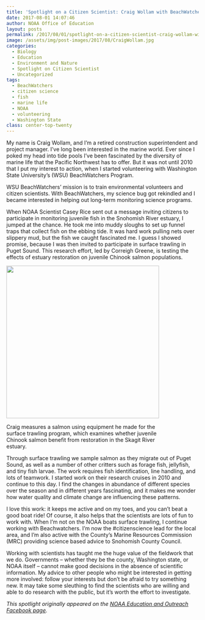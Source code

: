 ```yaml
---
title: 'Spotlight on a Citizen Scientist: Craig Wollam with BeachWatchers'
date: 2017-08-01 14:07:46
author: NOAA Office of Education
layout: posts
permalink: /2017/08/01/spotlight-on-a-citizen-scientist-craig-wollam-with-beachwatchers/
image: /assets/img/post-images/2017/08/CraigWollam.jpg
categories:
  - Biology
  - Education
  - Environment and Nature
  - Spotlight on Citizen Scientist
  - Uncategorized
tags:
  - BeachWatchers
  - citizen science
  - fish
  - marine life
  - NOAA
  - volunteering
  - Washington State
class: center-top-twenty
---
```


My name is Craig Wollam, and I’m a retired construction superintendent and project manager. I’ve long been interested in the marine world. Ever since I poked my head into tide pools I’ve been fascinated by the diversity of marine life that the Pacific Northwest has to offer. But it was not until 2010 that I put my interest to action, when I started volunteering with Washington State University’s (WSU) BeachWatchers Program.

WSU BeachWatchers’ mission is to train environmental volunteers and citizen scientists. With BeachWatchers, my science bug got rekindled and I became interested in helping out long-term monitoring science programs.

When NOAA Scientist Casey Rice sent out a message inviting citizens to participate in monitoring juvenile fish in the Snohomish River estuary, I jumped at the chance. He took me into muddy sloughs to set up funnel traps that collect fish on the ebbing tide. It was hard work pulling nets over slippery mud, but the fish we caught fascinated me. I guess I showed promise, because I was then invited to participate in surface trawling in Puget Sound. This research effort, led by Correigh Greene, is testing the effects of estuary restoration on juvenile Chinook salmon populations.

<div class="image-in-post-body" style="width: 410px">
  <img src="{{ site.baseurl }}/assets/img/post-images/2017/08/salmon.jpg" alt="" width="400"/>
  
  <p class="image-caption">
    Craig measures a salmon using equipment he made for the surface trawling program, which examines whether juvenile Chinook salmon benefit from restoration in the Skagit River estuary.
  </p>
</div>

Through surface trawling we sample salmon as they migrate out of Puget Sound, as well as a number of other critters such as forage fish, jellyfish, and tiny fish larvae. The work requires fish identification, line handling, and lots of teamwork. I started work on their research cruises in 2010 and continue to this day. I find the changes in abundance of different species over the season and in different years fascinating, and it makes me wonder how water quality and climate change are influencing these patterns.

I love this work: it keeps me active and on my toes, and you can’t beat a good boat ride! Of course, it also helps that the scientists are lots of fun to work with. When I’m not on the NOAA boats surface trawling, I continue working with Beachwatchers. I’m now the #citizenscience lead for the local area, and I’m also active with the County’s Marine Resources Commission (MRC) providing science based advice to Snohomish County Council.

Working with scientists has taught me the huge value of the fieldwork that we do. Governments – whether they be the county, Washington state, or NOAA itself – cannot make good decisions in the absence of scientific information. My advice to other people who might be interested in getting more involved: follow your interests but don’t be afraid to try something new. It may take some sleuthing to find the scientists who are willing and able to do research with the public, but it’s worth the effort to investigate.

_This spotlight originally appeared on the <a class="ext-link" href="https://www.facebook.com/NOAAEducationOutreach/" rel="external nofollow">NOAA Education and Outreach Facebook page</a>._